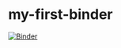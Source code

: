 # my-first-binder
[![Binder](https://mybinder.org/badge_logo.svg)](https://mybinder.org/v2/gh/kaczmirek/dataverse-example/tree/main/HEAD)
